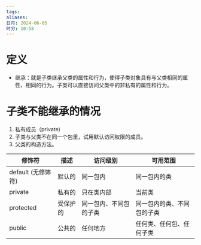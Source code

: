 ```yaml
---
tags: 
aliases: 
日月: 2024-06-05
时分: 10:58
---
```

# 定义
- 继承：就是子类继承父类的属性和行为，使得子类对象具有与父类相同的属性、相同的行为。子类可以直接访问父类中的非私有的属性和行为。

# 子类不能继承的情况

1. 私有成员（private)
2. 子类与父类不在同一个包里，试用默认访问权限的成员。
3. 父类的构造方法。

| 修饰符            | 描述   | 访问级别        | 可用范围          |
| -------------- | ---- | ----------- | ------------- |
| default (无修饰符) | 默认的  | 同一包内        | 同一包内的类        |
| private        | 私有的  | 只在类内部       | 当前类           |
| protected      | 受保护的 | 同一包内、不同包的子类 | 同一包内的类、不同包的子类 |
| public         | 公共的  | 任何地方        | 任何类、任何包、任何子类  |

